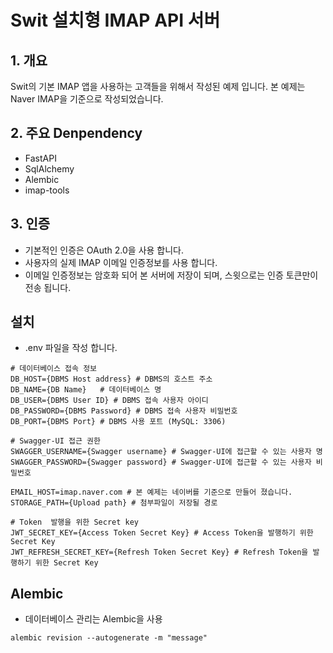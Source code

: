 # Swit 설치형 IMAP API 서버
## 1. 개요
Swit의 기본 IMAP 앱을 사용하는 고객들을 위해서 작성된 예제 입니다.
본 예제는 Naver IMAP을 기준으로 작성되었습니다.

## 2. 주요 Denpendency
* FastAPI
* SqlAlchemy
* Alembic
* imap-tools

## 3. 인증
* 기본적인 인증은 OAuth 2.0을 사용 합니다.
* 사용자의 실제 IMAP 이메일 인증정보를 사용 합니다.
* 이메일 인증정보는 암호화 되어 본 서버에 저장이 되며, 스윗으로는 인증 토큰만이 전송 됩니다.

## 설치
* .env 파일을 작성 합니다.
```dotenv
# 데이터베이스 접속 정보
DB_HOST={DBMS Host address} # DBMS의 호스트 주소
DB_NAME={DB Name}   # 데이터베이스 명
DB_USER={DBMS User ID} # DBMS 접속 사용자 아이디
DB_PASSWORD={DBMS Password} # DBMS 접속 사용자 비밀번호
DB_PORT={DBMS Port} # DBMS 사용 포트 (MySQL: 3306)

# Swagger-UI 접근 권한
SWAGGER_USERNAME={Swagger username} # Swagger-UI에 접근할 수 있는 사용자 명
SWAGGER_PASSWORD={Swagger password} # Swagger-UI에 접근할 수 있는 사용자 비밀번호

EMAIL_HOST=imap.naver.com # 본 예제는 네이버를 기준으로 만들어 졌습니다.
STORAGE_PATH={Upload path} # 첨부파일이 저장될 경로

# Token  발행을 위한 Secret key
JWT_SECRET_KEY={Access Token Secret Key} # Access Token을 발행하기 위한 Secret Key
JWT_REFRESH_SECRET_KEY={Refresh Token Secret Key} # Refresh Token을 발행하기 위한 Secret Key
```



## Alembic
* 데이터베이스 관리는 Alembic을 사용
```shell
alembic revision --autogenerate -m "message"
```